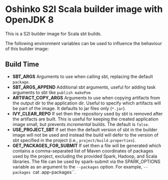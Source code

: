 # Oshinko S2I Scala builder image with OpenJDK 8

This is a S2I builder image for Scala sbt builds.

The following environment variables can be used to influence the behaviour of this builder image:

## Build Time

* **SBT_ARGS** Arguments to use when calling sbt, replacing the default `package`.
* **SBT_ARGS_APPEND** Additional sbt arguments, useful for adding task arguments to sbt like `publish makePom`
* **ARTIFACT_COPY_ARGS** Arguments to use when copying artifacts from the output dir to the application dir. Useful to specify which artifacts will be part of the image. It defaults to jar files only (`*.jar`).
* **IVY_CLEAR_REPO** If set then the repository used by sbt is removed after the artifacts are built. This is useful for keeping the created application image small, but prevents *incremental* builds. The default is `false`.
* **USE_PROJECT_SBT** If set then the default version of sbt in the builder image will not be used and instead the build will defer to the version of sbt specified in the project (i.e., `project/build.properties`).
* **GET_PACKAGES_FOR_SUBMIT** If set then a file will be generated which contains a comma-separated list of Maven coordinates of packages used by the project, excluding the provided Spark, Hadoop, and Scala libraries. The file can be used by spark-submit via the SPARK_OPTIONS variable as an argument to the `--packages` option. For example, `--packages `cat .app-packages``.
